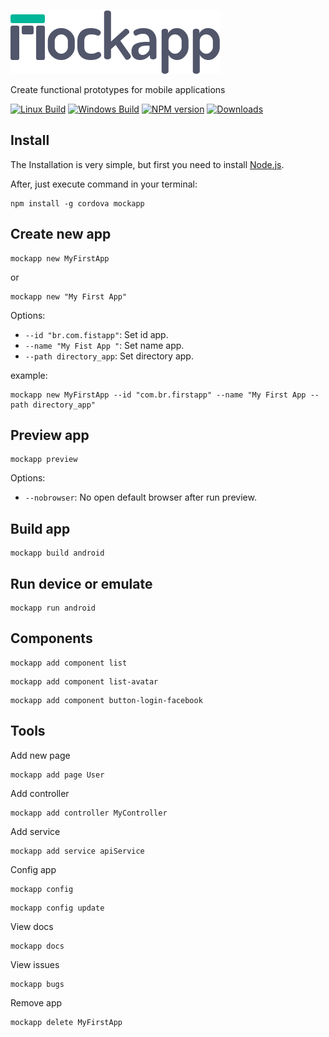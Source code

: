 ![Logo](https://raw.githubusercontent.com/fabiorogeriosj/mockapp/design/logo_dark.png)

Create functional prototypes for mobile applications

  [![Linux Build][travis-image]][travis-url]
  [![Windows Build][appveyor-image]][appveyor-url]
  [![NPM version][npm-image]][npm-url] [![Downloads][downloads-image]][npm-url]


## Install

The Installation is very simple, but first you need to install [Node.js](https://nodejs.org/en/).

After, just execute command in your terminal:

```
npm install -g cordova mockapp
```

## Create new app

```
mockapp new MyFirstApp
```
or
```
mockapp new "My First App"
```

Options:
- `--id "br.com.fistapp"`: Set id app.
- `--name "My Fist App "`: Set name app.
- `--path directory_app`: Set directory app.

example:
```
mockapp new MyFirstApp --id "com.br.firstapp" --name "My First App --path directory_app"
```

## Preview app

```
mockapp preview
```

Options:
- `--nobrowser`: No open default browser after run preview.

## Build app

```
mockapp build android
```

## Run device or emulate

```
mockapp run android
```

## Components

```
mockapp add component list
```

```
mockapp add component list-avatar
```

```
mockapp add component button-login-facebook
```

## Tools

Add new page

```
mockapp add page User
```

Add controller

```
mockapp add controller MyController
```

Add service

```
mockapp add service apiService
```

Config app

```
mockapp config
```

```
mockapp config update
```

View docs

```
mockapp docs
```

View issues

```
mockapp bugs
```


Remove app

```
mockapp delete MyFirstApp
```

[downloads-image]: https://img.shields.io/npm/dm/mockapp.svg
[npm-url]: https://www.npmjs.com/package/mockapp
[npm-image]: https://img.shields.io/npm/v/mockapp.svg
[travis-image]: https://img.shields.io/travis/fabiorogeriosj/mockapp/master.svg?label=linux
[travis-url]: https://travis-ci.org/fabiorogeriosj/mockapp
[appveyor-image]: https://img.shields.io/appveyor/ci/fabiorogeriosj/mockapp/master.svg?label=windows
[appveyor-url]: https://ci.appveyor.com/project/fabiorogeriosj/mockapp
